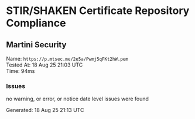 # STIR/SHAKEN Certificate Repository Compliance

## Martini Security

Name: `https://p.mtsec.me/2e5a/Pwmj5qFKt2hW.pem`\
Tested At: 18 Aug 25 21:03 UTC\
Time: 94ms

### Issues

no warning, or error, or notice date level issues were found

Generated: 18 Aug 25 21:13 UTC